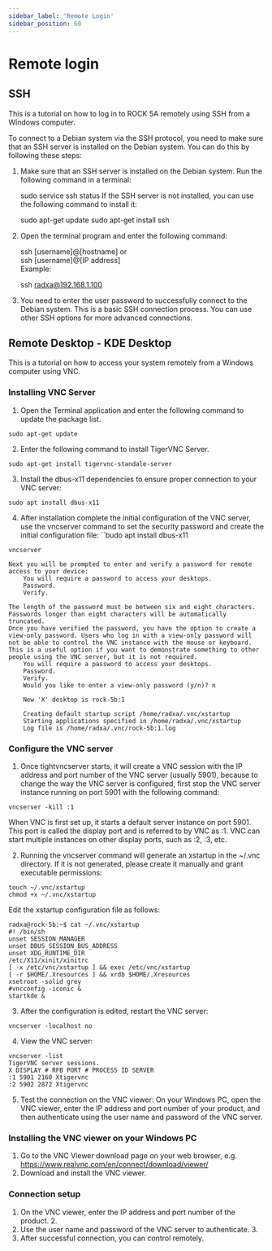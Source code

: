 ```yaml
---
sidebar_label: 'Remote Login'
sidebar_position: 60
---
```


# Remote login

## SSH

This is a tutorial on how to log in to ROCK 5A remotely using SSH from a Windows computer.  

To connect to a Debian system via the SSH protocol, you need to make sure that an SSH server is installed on the Debian system. You can do this by following these steps:   

1. Make sure that an SSH server is installed on the Debian system. Run the following command in a terminal: 

    sudo service ssh status
If the SSH server is not installed, you can use the following command to install it:

    sudo apt-get update
    sudo apt-get install ssh

2. Open the terminal program and enter the following command: 

    ssh [username]@[hostname]
    or  
    ssh [username]@[IP address]  
Example: 

    ssh radxa@192.168.1.100

3. You need to enter the user password to successfully connect to the Debian system.
This is a basic SSH connection process. You can use other SSH options for more advanced connections.


## Remote Desktop - KDE Desktop

This is a tutorial on how to access your system remotely from a Windows computer using VNC.  

### Installing VNC Server

1. Open the Terminal application and enter the following command to update the package list.   

```
sudo apt-get update
```

2. Enter the following command to install TigerVNC Server.  

```
sudo apt-get install tigervnc-standale-server
```
3. Install the dbus-x11 dependencies to ensure proper connection to your VNC server: 
```
sudo apt install dbus-x11
```
4. After installation complete the initial configuration of the VNC server, use the vncserver command to set the security password and create the initial configuration file: ``budo apt install dbus-x11  

```
vncserver
```

    Next you will be prompted to enter and verify a password for remote access to your device: 
        You will require a password to access your desktops.
        Password.
        Verify.
    
    The length of the password must be between six and eight characters. Passwords longer than eight characters will be automatically truncated.
    Once you have verified the password, you have the option to create a view-only password. Users who log in with a view-only password will not be able to control the VNC instance with the mouse or keyboard.
    This is a useful option if you want to demonstrate something to other people using the VNC server, but it is not required.
        You will require a password to access your desktops.
        Password.
        Verify.
        Would you like to enter a view-only password (y/n)? n
    
        New 'X' desktop is rock-5b:1
    
        Creating default startup script /home/radxa/.vnc/xstartup
        Starting applications specified in /home/radxa/.vnc/xstartup
        Log file is /home/radxa/.vnc/rock-5b:1.log
    


### Configure the VNC server

1. Once tightvncserver starts, it will create a VNC session with the IP address and port number of the VNC server (usually 5901), because to change the way the VNC server is configured, first stop the VNC server instance running on port 5901 with the following command:
```
vncserver -kill :1
```
   When VNC is first set up, it starts a default server instance on port 5901. This port is called the display port and is referred to by VNC as :1. VNC can start multiple instances on other display ports, such as :2, :3, etc.

2. Running the vncserver command will generate an xstartup in the ~/.vnc directory. If it is not generated, please create it manually and grant executable permissions:
```
touch ~/.vnc/xstartup
chmod +x ~/.vnc/xstartup
```
Edit the xstartup configuration file as follows:
```
radxa@rock-5b:~$ cat ~/.vnc/xstartup
#! /bin/sh
unset SESSION_MANAGER
unset DBUS_SESSION_BUS_ADDRESS
unset XDG_RUNTIME_DIR
/etc/X11/xinit/xinitrc
[ -x /etc/vnc/xstartup ] && exec /etc/vnc/xstartup
[ -r $HOME/.Xresources ] && xrdb $HOME/.Xresources
xsetroot -solid grey
#vncconfig -iconic &
startkde &
```
3. After the configuration is edited, restart the VNC server:
```
vncserver -localhost no
```
4. View the VNC server:
```
vncserver -list
TigerVNC server sessions.
X DISPLAY # RFB PORT # PROCESS ID SERVER
:1 5901 2160 Xtigervnc
:2 5902 2872 Xtigervnc
```
5. Test the connection on the VNC viewer: On your Windows PC, open the VNC viewer, enter the IP address and port number of your product, and then authenticate using the user name and password of the VNC server.    

### Installing the VNC viewer on your Windows PC

1. Go to the VNC Viewer download page on your web browser, e.g. https://www.realvnc.com/en/connect/download/viewer/  
2. Download and install the VNC viewer. 

### Connection setup

1. On the VNC viewer, enter the IP address and port number of the product. 2.  
2. Use the user name and password of the VNC server to authenticate. 3.
3. After successful connection, you can control remotely. 
